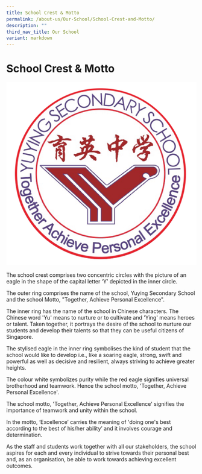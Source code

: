 ```yaml
---
title: School Crest & Motto
permalink: /about-us/Our-School/School-Crest-and-Motto/
description: ""
third_nav_title: Our School
variant: markdown
---
```

School Crest & Motto
====================

![School Logo](/images/LOGO/YYSS_LOGO_2023.png)

The school crest comprises two concentric circles with the picture of an eagle in the shape of the capital letter ‘Y’ depicted in the inner circle. 

  

The outer ring comprises the name of the school, Yuying Secondary School and the school Motto, "Together, Achieve Personal Excellence".

  

The inner ring has the name of the school in Chinese characters. The Chinese word 'Yu' means to nurture or to cultivate and 'Ying' means heroes or talent. Taken together, it portrays the desire of the school to nurture our students and develop their talents so that they can be useful citizens of Singapore.

  

The stylised eagle in the inner ring symbolises the kind of student that the school would like to develop i.e., like a soaring eagle, strong, swift and powerful as well as decisive and resilient, always striving to achieve greater heights. 

  

The colour white symbolizes purity while the red eagle signifies universal brotherhood and teamwork. Hence the school motto, 'Together, Achieve Personal Excellence'.

  

The school motto, 'Together, Achieve Personal Excellence' signifies the importance of teamwork and unity within the school.

  

In the motto, ‘Excellence’ carries the meaning of 'doing one's best according to the best of his/her ability’ and it involves courage and determination.

  

As the staff and students work together with all our stakeholders, the school aspires for each and every individual to strive towards their personal best and, as an organisation, be able to work towards achieving excellent outcomes.